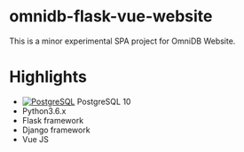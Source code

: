 # omnidb-flask-vue-website

This is a minor experimental SPA project for OmniDB Website.


# Highlights
- [![PostgreSQL](https://www.postgresql.org/media/img/about/press/elephant.png=32x32)](https://nodesource.com/products/nsolid) PostgreSQL 10
- Python3.6.x
- Flask framework
- Django framework
- Vue JS
